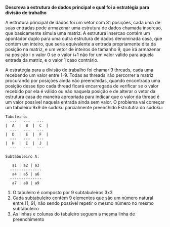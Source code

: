 **Descreva a estrutura de dados principal e qual foi a estratégia para divisão de trabalho**

  A estrutura principal de dados foi um vetor com 81 posições, cada uma de suas entradas pode armazenar uma estrutura de dados chamada insercao, que basicamente simula uma matriz. A estrutura insercao contém um apontador duplo para uma outra estrutura de dados denominada casa, que contém um inteiro, que seria equivalente a entrada propriamente dita da posição na matriz, e um vetor de inteiros de tamanho 9, que irá armazenar na posição i o valor 0 se o valor i+1 não for um valor válido para aquela entrada da matriz, e o valor 1 caso contrário.

  A estratégia para a divisão de trabalho foi chamar 9 threads, cada uma recebendo um valor entre 1-9. Todas as threads irão percorrer a matriz procurando por posições ainda não preenchidas, quando encontrada uma posição desse tipo cada thread ficará encarregada de verificar se o valor recebido por ela é válido ou não naquela posição e de alterar o vetor
da estrutura casa de maneira apropriada para indicar que o valor da thread é um valor 
possível naquela entrada ainda sem valor.
O problema vai começar um tabuleiro 9x9 de sudoku parcialmente preenchido
Estrututra do sudoku:

```
Tabuleiro:
  ---   ---   ---
|  A  |  B  |  C  |
  ---   ---   ---
|  D  |  E  |  F  |
  ---   ---   ---
|  H  |  I  |  J  |
  ---   ---   ---

Subtabuleiro A:

   a1 | a2 | a3
  --------------
   a4 | a5 | a6
  --------------
   a7 | a8 | a9
```

1.   O tabuleiro é composto por 9 subtabuleiros 3x3
2.   Cada subtabuleiro contém 9 elementos que são um número natural entre [1, 9], não sendo possível repetir o mesmo número no mesmo subtabuleiro
3.   As linhas e colunas do tabuleiro seguem a mesma linha de preenchimento

